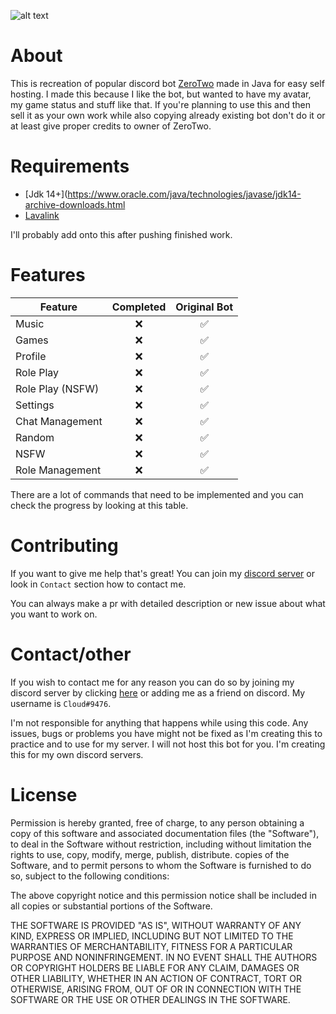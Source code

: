 ![alt text](https://i.imgur.com/eob6vLy.jpg "Banner")

# About

This is recreation of popular discord bot [ZeroTwo](https://top.gg/bot/zerotwo) made in Java for easy self hosting. I made this because I like the bot, but wanted to have my avatar, my game status and stuff like that. If you're planning to use this and then sell it as your own work while also copying already existing bot don't do it or at least give proper credits to owner of ZeroTwo.


# Requirements

- [Jdk 14+](https://www.oracle.com/java/technologies/javase/jdk14-archive-downloads.html
- [Lavalink](https://github.com/Frederikam/Lavalink)

I'll probably add onto this after pushing finished work.

# Features

| Feature       | Completed  | Original Bot |
| ------------- |:----------:| :----------:  |
| Music         | ❌      |     ✅         | 
| Games         | ❌      |     ✅         |
| Profile       | ❌      |     ✅         |
| Role Play     | ❌      |     ✅         |
| Role Play (NSFW)  | ❌  |     ✅         |
| Settings      | ❌  |     ✅         |
| Chat Management      | ❌  |     ✅         |
| Random        | ❌  |     ✅         |
| NSFW        | ❌  |     ✅         |
| Role Management        | ❌  |     ✅         |


There are a lot of commands that need to be implemented and you can check the progress by looking at this table.

# Contributing 

If you want to give me help that's great! You can join my [discord server](https://discord.gg/f3sfSDZ) or look in `Contact` section how to contact me.

You can always make a pr with detailed description or new issue about what you want to work on.

# Contact/other

If you wish to contact me for any reason you can do so by joining my discord server by clicking [here](https://discord.gg/f3sfSDZ) or adding me as a friend on discord. My username is `Cloud#9476`. 

I'm not responsible for anything that happens while using this code. Any issues, bugs or problems you have might not be fixed as I'm creating this to practice and to use for my server. I will not host this bot for you. I'm creating this for my own discord servers.

# License


Permission is hereby granted, free of charge, to any person obtaining a copy
of this software and associated documentation files (the "Software"), to deal
in the Software without restriction, including without limitation the rights
to use, copy, modify, merge, publish, distribute.
copies of the Software, and to permit persons to whom the Software is
furnished to do so, subject to the following conditions:

The above copyright notice and this permission notice shall be included in all
copies or substantial portions of the Software.

THE SOFTWARE IS PROVIDED "AS IS", WITHOUT WARRANTY OF ANY KIND,
EXPRESS OR IMPLIED, INCLUDING BUT NOT LIMITED TO THE WARRANTIES OF
MERCHANTABILITY, FITNESS FOR A PARTICULAR PURPOSE AND NONINFRINGEMENT.
IN NO EVENT SHALL THE AUTHORS OR COPYRIGHT HOLDERS BE LIABLE FOR ANY CLAIM,
DAMAGES OR OTHER LIABILITY, WHETHER IN AN ACTION OF CONTRACT, TORT OR
OTHERWISE, ARISING FROM, OUT OF OR IN CONNECTION WITH THE SOFTWARE OR THE USE
OR OTHER DEALINGS IN THE SOFTWARE.

